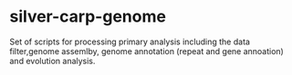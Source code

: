 # silver-carp-genome
Set of scripts for processing primary analysis including the data filter,genome assemlby, genome annotation (repeat and gene annoation) and evolution analysis.
